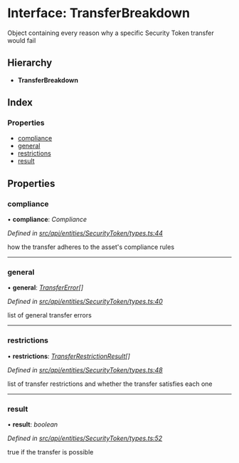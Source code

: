 # Interface: TransferBreakdown

Object containing every reason why a specific Security Token transfer would fail

## Hierarchy

* **TransferBreakdown**

## Index

### Properties

* [compliance](transferbreakdown.md#compliance)
* [general](transferbreakdown.md#general)
* [restrictions](transferbreakdown.md#restrictions)
* [result](transferbreakdown.md#result)

## Properties

###  compliance

• **compliance**: *Compliance*

*Defined in [src/api/entities/SecurityToken/types.ts:44](https://github.com/PolymathNetwork/polymesh-sdk/blob/cfab557b/src/api/entities/SecurityToken/types.ts#L44)*

how the transfer adheres to the asset's compliance rules

___

###  general

• **general**: *[TransferError](../enums/transfererror.md)[]*

*Defined in [src/api/entities/SecurityToken/types.ts:40](https://github.com/PolymathNetwork/polymesh-sdk/blob/cfab557b/src/api/entities/SecurityToken/types.ts#L40)*

list of general transfer errors

___

###  restrictions

• **restrictions**: *[TransferRestrictionResult](transferrestrictionresult.md)[]*

*Defined in [src/api/entities/SecurityToken/types.ts:48](https://github.com/PolymathNetwork/polymesh-sdk/blob/cfab557b/src/api/entities/SecurityToken/types.ts#L48)*

list of transfer restrictions and whether the transfer satisfies each one

___

###  result

• **result**: *boolean*

*Defined in [src/api/entities/SecurityToken/types.ts:52](https://github.com/PolymathNetwork/polymesh-sdk/blob/cfab557b/src/api/entities/SecurityToken/types.ts#L52)*

true if the transfer is possible

